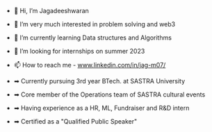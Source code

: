- 👋 Hi, I’m Jagadeeshwaran
- 👀 I’m very much interested in problem solving and web3
- 🌱 I’m currently learning Data structures and Algorithms
- 💞️ I’m looking for internships on summer 2023
- 📫 How to reach me - www.linkedin.com/in/jag-m07/

- ➡ Currently pursuing 3rd year BTech. at SASTRA University
- ➡ Core member of the Operations team of SASTRA cultural events
- ➡ Having experience as a HR, ML, Fundraiser and R&D intern
- ➡ Certified as a "Qualified Public Speaker"

<!---
Jagadeeshwaran07/Jagadeeshwaran07 is a ✨ special ✨ repository because its `README.md` (this file) appears on your GitHub profile.
You can click the Preview link to take a look at your changes.
--->
